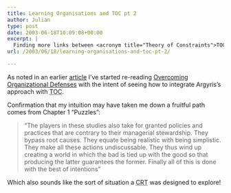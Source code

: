 ```yaml
---
title: Learning Organisations and TOC pt 2
author: Julian
type: post
date: 2003-06-18T10:09:08+00:00
excerpt: |
  Finding more links between <acronym title="Theory of Constraints">TOC</acronym> and Argyris's observations on organisational defences.
url: /2003/06/18/learning-organisations-and-toc-pt-2/

---
```

As noted in an earlier [article][1] I&#8217;ve started re-reading [Overcoming Organizational Defenses][2] with the intent of seeing how to integrate Argyris&#8217;s approach with <acronym title="Theory of Constraints">TOC</acronym>.

Confirmation that my intuition may have taken me down a fruitful path comes from Chapter 1 &#8220;Puzzles&#8221;:

> &#8220;The players in these studies also take for granted policies and practices that are contrary to their managerial stewardship. They bypass root causes. They equate being realistic with being simplistic. They make all these actions undiscussable. They thus wind up creating a world in which the bad is tied up with the good so that producing the latter guarantees the former. Finally all of this is done with the best of intentions&#8221;

Which also sounds like the sort of situation a <acronym title="Current Reality Tree - one of the TOC Thinking Tools">CRT</acronym> was designed to explore!

 [1]: https://www.synesthesia.co.uk/blog/archives/learning_organisations/000165.php
 [2]: https://www.synesthesia.co.uk/library/archives/000150.php